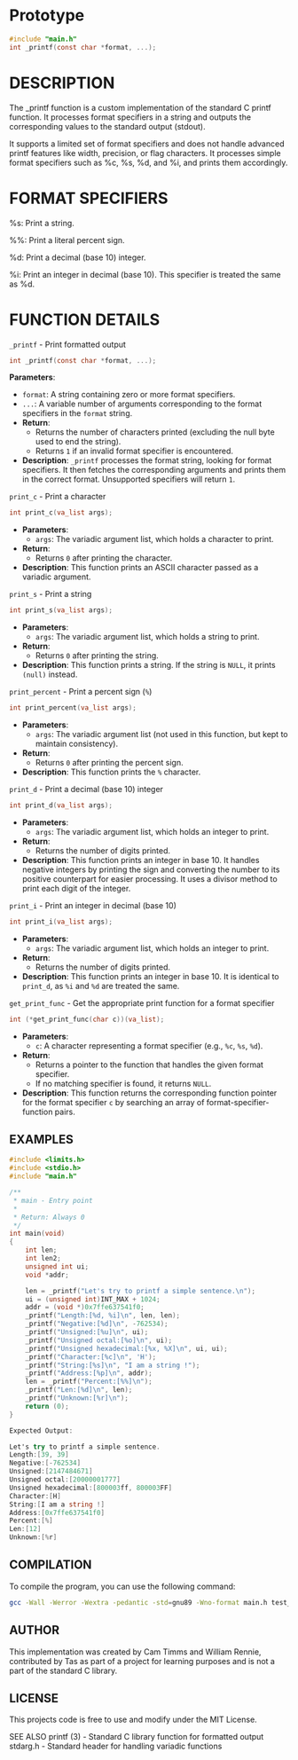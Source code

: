 # **Prototype**

```c
#include "main.h"
int _printf(const char *format, ...);
```

# DESCRIPTION

The _printf function is a custom implementation of the standard C printf function. It processes format specifiers in a string and outputs the corresponding values to the standard output (stdout).

It supports a limited set of format specifiers and does not handle advanced printf features like width, precision, or flag characters. It processes simple format specifiers such as %c, %s, %d, and %i, and prints them accordingly.

# FORMAT SPECIFIERS

%s: Print a string.

%%: Print a literal percent sign.

%d: Print a decimal (base 10) integer.

%i: Print an integer in decimal (base 10). This specifier is treated the same as %d.

# FUNCTION DETAILS

`_printf` - Print formatted output

```c
int _printf(const char *format, ...);
```

**Parameters**:

- `format`: A string containing zero or more format specifiers.
- `...`: A variable number of arguments corresponding to the format specifiers in the `format` string.
- **Return**:
    - Returns the number of characters printed (excluding the null byte used to end the string).
    - Returns `1` if an invalid format specifier is encountered.
- **Description**:
`_printf` processes the format string, looking for format specifiers. It then fetches the corresponding arguments and prints them in the correct format. Unsupported specifiers will return `1`.

`print_c` - Print a character

```c
int print_c(va_list args);
```

- **Parameters**:
    - `args`: The variadic argument list, which holds a character to print.
- **Return**:
    - Returns `0` after printing the character.
- **Description**:
This function prints an ASCII character passed as a variadic argument.

`print_s` - Print a string

```c
int print_s(va_list args);
```

- **Parameters**:
    - `args`: The variadic argument list, which holds a string to print.
- **Return**:
    - Returns `0` after printing the string.
- **Description**:
This function prints a string. If the string is `NULL`, it prints `(null)` instead.

`print_percent` - Print a percent sign (`%`)

```c
int print_percent(va_list args);
```

- **Parameters**:
    - `args`: The variadic argument list (not used in this function, but kept to maintain consistency).
- **Return**:
    - Returns `0` after printing the percent sign.
- **Description**:
This function prints the `%` character.

`print_d` - Print a decimal (base 10) integer

```c
int print_d(va_list args);
```

- **Parameters**:
    - `args`: The variadic argument list, which holds an integer to print.
- **Return**:
    - Returns the number of digits printed.
- **Description**:
This function prints an integer in base 10. It handles negative integers by printing the  sign and converting the number to its positive counterpart for easier processing. It uses a divisor method to print each digit of the integer.

`print_i` - Print an integer in decimal (base 10)

```c
int print_i(va_list args);
```

- **Parameters**:
    - `args`: The variadic argument list, which holds an integer to print.
- **Return**:
    - Returns the number of digits printed.
- **Description**:
This function prints an integer in base 10. It is identical to `print_d`, as `%i` and `%d` are treated the same.

`get_print_func` - Get the appropriate print function for a format specifier

```c
int (*get_print_func(char c))(va_list);
```

- **Parameters**:
    - `c`: A character representing a format specifier (e.g., `%c`, `%s`, `%d`).
- **Return**:
    - Returns a pointer to the function that handles the given format specifier.
    - If no matching specifier is found, it returns `NULL`.
- **Description**:
This function returns the corresponding function pointer for the format specifier `c` by searching an array of format-specifier-function pairs.

## EXAMPLES

```c
#include <limits.h>
#include <stdio.h>
#include "main.h"

/**
 * main - Entry point
 *
 * Return: Always 0
 */
int main(void)
{
    int len;
    int len2;
    unsigned int ui;
    void *addr;

    len = _printf("Let's try to printf a simple sentence.\n");
    ui = (unsigned int)INT_MAX + 1024;
    addr = (void *)0x7ffe637541f0;
    _printf("Length:[%d, %i]\n", len, len);
    _printf("Negative:[%d]\n", -762534);
    _printf("Unsigned:[%u]\n", ui);
    _printf("Unsigned octal:[%o]\n", ui);
    _printf("Unsigned hexadecimal:[%x, %X]\n", ui, ui);
    _printf("Character:[%c]\n", 'H');
    _printf("String:[%s]\n", "I am a string !");
    _printf("Address:[%p]\n", addr);
    len = _printf("Percent:[%%]\n");
    _printf("Len:[%d]\n", len);
    _printf("Unknown:[%r]\n");
    return (0);
}
```

```csharp
Expected Output:

Let's try to printf a simple sentence.
Length:[39, 39]
Negative:[-762534]
Unsigned:[2147484671]
Unsigned octal:[20000001777]
Unsigned hexadecimal:[800003ff, 800003FF]
Character:[H]
String:[I am a string !]
Address:[0x7ffe637541f0]
Percent:[%]
Len:[12]
Unknown:[%r]
```

## COMPILATION

To compile the program, you can use the following command:

```bash
gcc -Wall -Werror -Wextra -pedantic -std=gnu89 -Wno-format main.h test_main.c format_specifiers.c _printf.c -o printf_test
```

## AUTHOR

This implementation was created by Cam Timms and William Rennie, contributed by Tas as part of a project for learning purposes and is not a part of the standard C library.

## LICENSE

This projects code is free to use and modify under the MIT License.

SEE ALSO
printf (3) - Standard C library function for formatted output
stdarg.h - Standard header for handling variadic functions
